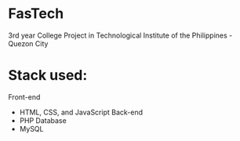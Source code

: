 # FasTech
3rd year College Project in Technological Institute of the Philippines - Quezon City

# Stack used: 
Front-end
- HTML, CSS, and JavaScript
Back-end
- PHP
Database
- MySQL
